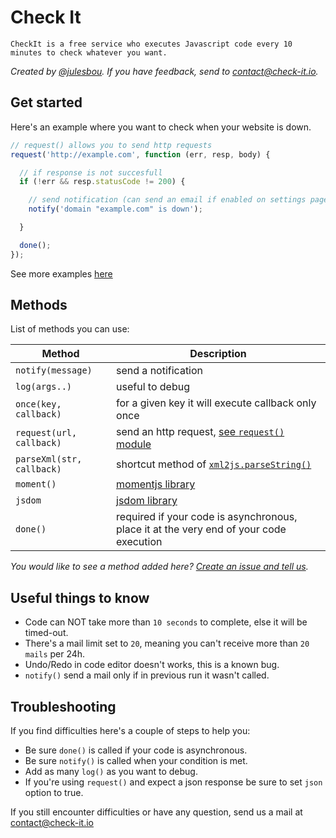 # Check It

```
CheckIt is a free service who executes Javascript code every 10 minutes to check whatever you want.
```

_Created by [@julesbou](https://twitter.com/julesbou). If you have feedback, send to [contact@check-it.io](mailto:contact@check-it.io)._

## Get started

Here's an example where you want to check when your website is down.

```js
// request() allows you to send http requests
request('http://example.com', function (err, resp, body) {

  // if response is not succesfull
  if (!err && resp.statusCode != 200) {

    // send notification (can send an email if enabled on settings page)
    notify('domain "example.com" is down');

  }

  done();
});
```

See more examples [here](https://check-it.io/)

## Methods

List of methods you can use:

Method | Description
--- | ---
`notify(message)` | send a notification
`log(args..)` | useful to debug
`once(key, callback)` | for a given key it will execute callback only once
`request(url, callback)` | send an http request, [see `request()` module](https://github.com/request/request)
`parseXml(str, callback)` | shortcut method of [`xml2js.parseString()`](https://github.com/Leonidas-from-XIV/node-xml2js)
`moment()` | [momentjs library](http://momentjs.com/docs/)
`jsdom` | [jsdom library](https://github.com/tmpvar/jsdom)
`done()` | required if your code is asynchronous, place it at the very end of your code execution

_You would like to see a method added here? [Create an issue and tell us](https://github.com/julesbou/checkit-help/issues/new)._

## Useful things to know

- Code can NOT take more than `10 seconds` to complete, else it will be timed-out.
- There's a mail limit set to `20`, meaning you can't receive more than `20 mails` per 24h.
- Undo/Redo in code editor doesn't works, this is a known bug.
- `notify()` send a mail only if in previous run it wasn't called.

## Troubleshooting

If you find difficulties here's a couple of steps to help you:

- Be sure `done()` is called if your code is asynchronous.
- Be sure `notify()` is called when your condition is met.
- Add as many `log()` as you want to debug.
- If you're using `request()` and expect a json response be sure to set `json` option to true.

If you still encounter difficulties or have any question, send us a mail at [contact@check-it.io](mailto:contact@check-it.io)
